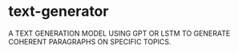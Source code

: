 # text-generator
A TEXT GENERATION MODEL USING GPT OR LSTM TO GENERATE COHERENT PARAGRAPHS ON SPECIFIC TOPICS.
